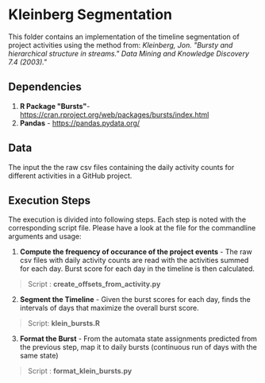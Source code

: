 # Kleinberg Segmentation

This folder contains an implementation of the timeline segmentation of project activities using the method from: _Kleinberg, Jon. "Bursty and hierarchical structure in streams." Data Mining and Knowledge Discovery 7.4 (2003)."_

## Dependencies
1. __R Package "Bursts"__- https://cran.rproject.org/web/packages/bursts/index.html
2. __Pandas__ - https://pandas.pydata.org/

## Data
The input the the raw csv files containing the daily activity counts for different activities in a GitHub project.

## Execution Steps
The execution is divided into following steps. Each step is noted with the corresponding script file. Please have a look at the file for the commandline arguments and usage:

1. __Compute the frequency of occurance of the project events__ - The raw csv files with daily activity counts are read with the activities summed for each day. Burst score for each day in the timeline is then calculated.
> Script : __create_offsets_from_activity.py__

2. __Segment the Timeline__ - Given the burst scores for each day, finds the intervals of days that maximize the overall burst score.
> Script: __klein_bursts.R__ 

3. __Format the Burst__ - From the automata state assignments predicted from the previous step, map it to daily bursts (continuous run of days with the same state)
> Script : __format_klein_bursts.py__